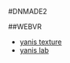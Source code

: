 #DNMADE2

##WEBVR

* [yanis texture](https://hella-yanis.github.io/VrTest/demoVR.html)
* [yanis lab]([../WEBVR/lab.html](https://hella-yanis.github.io/WEBVR/lab.html))




